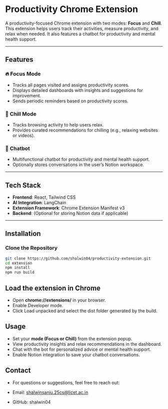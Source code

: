 # **Productivity Chrome Extension**

A productivity-focused Chrome extension with two modes: **Focus** and **Chill**. This extension helps users track their activities, measure productivity, and relax when needed. It also features a chatbot for productivity and mental health support.

---

## **Features**

### 🔥 **Focus Mode**

- Tracks all pages visited and assigns productivity scores.
- Displays detailed dashboards with insights and suggestions for improvement.
- Sends periodic reminders based on productivity scores.

### 🌊 **Chill Mode**

- Tracks browsing activity to help users relax.
- Provides curated recommendations for chilling (e.g., relaxing websites or videos).

### 💬 **Chatbot**

- Multifunctional chatbot for productivity and mental health support.
- Optionally stores conversations in the user’s Notion workspace.

---

## **Tech Stack**

- **Frontend**: React, Tailwind CSS
- **AI Integration**: LangChain
- **Extension Framework**: Chrome Extension Manifest v3
- **Backend**: (Optional for storing Notion data if applicable)

---

## **Installation**

### Clone the Repository

```bash
git clone https://github.com/shalwin04/productivity-extension.git
cd extension
npm install
npm run build
```

## **Load the extension in Chrome**

- Open **chrome://extensions/** in your browser.
- Enable Developer mode.
- Click Load unpacked and select the dist folder generated by the build.

## **Usage**

- Set your **mode (Focus or Chill)** from the extension popup.
- View productivity insights and relax recommendations in the dashboard.
- Chat with the bot for personalized advice or mental health support.
- Enable Notion integration to save your chatbot conversations.

## **Contact**

- For questions or suggestions, feel free to reach out:

- Email: shalwinsanju.25cs@licet.ac.in
- GitHub: shalwin04
